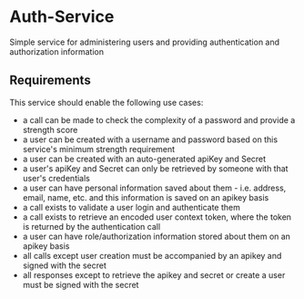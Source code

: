 # Auth-Service
Simple service for administering users and providing authentication and authorization information


## Requirements

This service should enable the following use cases:

* a call can be made to check the complexity of a password and provide a strength score
* a user can be created with a username and password based on this service's minimum strength requirement
* a user can be created with an auto-generated apiKey and Secret
* a user's apiKey and Secret can only be retrieved by someone with that user's credentials
* a user can have personal information saved about them - i.e. address, email, name, etc. and this information is saved on an apikey basis
* a call exists to validate a user login and authenticate them
* a call exists to retrieve an encoded user context token, where the token is returned by the authentication call
* a user can have role/authorization information stored about them on an apikey basis
* all calls except user creation must be accompanied by an apikey and signed with the secret
* all responses except to retrieve the apikey and secret or create a user must be signed with the secret
